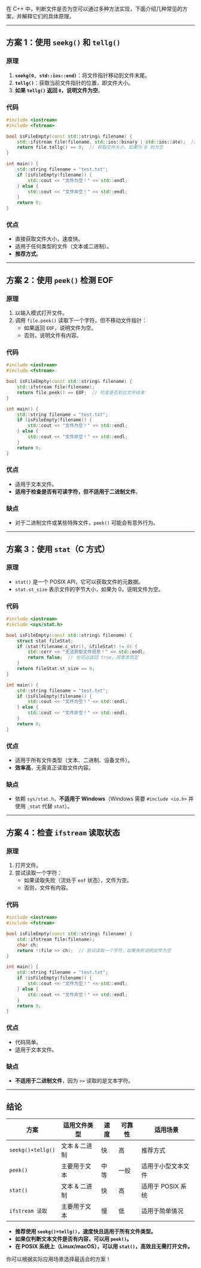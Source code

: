 在 C++ 中，判断文件是否为空可以通过多种方法实现，下面介绍几种常见的方案，并解释它们的具体原理。

---

## **方案 1：使用 `seekg()` 和 `tellg()`**
### **原理**
1. **`seekg(0, std::ios::end)`**：将文件指针移动到文件末尾。
2. **`tellg()`**：获取当前文件指针的位置，即文件大小。
3. **如果 `tellg()` 返回 `0`，说明文件为空**。

### **代码**
```cpp
#include <iostream>
#include <fstream>

bool isFileEmpty(const std::string& filename) {
    std::ifstream file(filename, std::ios::binary | std::ios::ate);  // 以二进制模式并直接定位到文件末尾
    return file.tellg() == 0;  // 获取文件大小，如果为 0 则为空
}

int main() {
    std::string filename = "test.txt";
    if (isFileEmpty(filename)) {
        std::cout << "文件为空！" << std::endl;
    } else {
        std::cout << "文件非空！" << std::endl;
    }
    return 0;
}
```
### **优点**
- 直接获取文件大小，速度快。
- 适用于任何类型的文件（文本或二进制）。
- **推荐方式**。

---

## **方案 2：使用 `peek()` 检测 EOF**
### **原理**
1. 以输入模式打开文件。
2. 调用 `file.peek()` 读取下一个字符，但不移动文件指针：
   - 如果返回 `EOF`，说明文件为空。
   - 否则，说明文件有内容。

### **代码**
```cpp
#include <iostream>
#include <fstream>

bool isFileEmpty(const std::string& filename) {
    std::ifstream file(filename);
    return file.peek() == EOF;  // 检查是否到达文件结束
}

int main() {
    std::string filename = "test.txt";
    if (isFileEmpty(filename)) {
        std::cout << "文件为空！" << std::endl;
    } else {
        std::cout << "文件非空！" << std::endl;
    }
    return 0;
}
```
### **优点**
- 适用于文本文件。
- **适用于检查是否有可读字符，但不适用于二进制文件**。

### **缺点**
- 对于二进制文件或某些特殊文件，`peek()` 可能会有意外行为。

---

## **方案 3：使用 `stat`（C 方式）**
### **原理**
- `stat()` 是一个 POSIX API，它可以获取文件的元数据。
- `stat.st_size` 表示文件的字节大小，如果为 0，说明文件为空。

### **代码**
```cpp
#include <iostream>
#include <sys/stat.h>

bool isFileEmpty(const std::string& filename) {
    struct stat fileStat;
    if (stat(filename.c_str(), &fileStat) != 0) {
        std::cerr << "无法获取文件信息！" << std::endl;
        return false;  // 也可以返回 true，视需求而定
    }
    return fileStat.st_size == 0;
}

int main() {
    std::string filename = "test.txt";
    if (isFileEmpty(filename)) {
        std::cout << "文件为空！" << std::endl;
    } else {
        std::cout << "文件非空！" << std::endl;
    }
    return 0;
}
```
### **优点**
- 适用于所有文件类型（文本、二进制、设备文件）。
- **效率高**，无需真正读取文件内容。

### **缺点**
- 依赖 `sys/stat.h`，**不适用于 Windows**（Windows 需要 `#include <io.h>` 并使用 `_stat` 代替 `stat`）。

---

## **方案 4：检查 `ifstream` 读取状态**
### **原理**
1. 打开文件。
2. 尝试读取一个字符：
   - 如果读取失败（流处于 `eof` 状态），文件为空。
   - 否则，文件有内容。

### **代码**
```cpp
#include <iostream>
#include <fstream>

bool isFileEmpty(const std::string& filename) {
    std::ifstream file(filename);
    char ch;
    return !(file >> ch);  // 尝试读取一个字符，如果失败说明文件为空
}

int main() {
    std::string filename = "test.txt";
    if (isFileEmpty(filename)) {
        std::cout << "文件为空！" << std::endl;
    } else {
        std::cout << "文件非空！" << std::endl;
    }
    return 0;
}
```
### **优点**
- 代码简单。
- 适用于文本文件。

### **缺点**
- **不适用于二进制文件**，因为 `>>` 读取的是文本字符。

---

## **结论**
| 方案 | 适用文件类型 | 速度 | 可靠性 | 适用场景 |
|------|------------|------|--------|----------|
| `seekg()+tellg()` | 文本 & 二进制 | 快 | 高 | 推荐方式 |
| `peek()` | 主要用于文本 | 中等 | 一般 | 适用于小型文本文件 |
| `stat()` | 文本 & 二进制 | 快 | 高 | 适用于 POSIX 系统 |
| `ifstream 读取` | 主要用于文本 | 慢 | 低 | 适用于简单情况 |

- **推荐使用 `seekg()+tellg()`，速度快且适用于所有文件类型。**
- **如果仅判断文本文件是否有内容，可以用 `peek()`。**
- **在 POSIX 系统上（Linux/macOS），可以用 `stat()`，高效且无需打开文件。**

你可以根据实际应用场景选择最适合的方案！